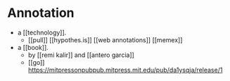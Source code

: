 # Annotation

- a [[technology]].
	- [[pull]] [[hypothes.is]] [[web annotations]] [[memex]]
- a [[book]].
	- by [[remi kalir]] and [[antero garcia]]
	- [[go]] https://mitpressonpubpub.mitpress.mit.edu/pub/da1ysqja/release/1


